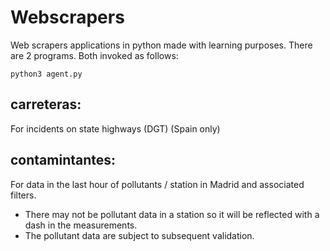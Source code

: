 # Webscrapers
Web scrapers applications in python made with learning purposes. There are 2 programs. Both invoked as follows:

```
python3 agent.py
```

## carreteras:
For incidents on state highways (DGT) (Spain only)

## contamintantes:
For data in the last hour of pollutants / station in Madrid and associated filters.
- There may not be pollutant data in a station so it will be reflected with a dash in the measurements.
- The pollutant data are subject to subsequent validation.
